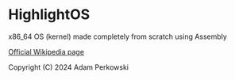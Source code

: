 # HighlightOS

x86_64 OS (kernel) made completely from scratch using Assembly

[Official Wikipedia page](https://en.wikipedia.org/wiki/HighlightOS)

Copyright (C) 2024  Adam Perkowski
